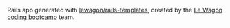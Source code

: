 Rails app generated with [lewagon/rails-templates](https://github.com/lewagon/rails-templates), created by the [Le Wagon coding bootcamp](https://www.lewagon.com) team.

<!-- FRONT -->
<!-- Responsive ultima actualizacion 25May25 -->

<!-- Admin -->
<!-- admin/edit 25May25-->
<!-- admin/index 25May25 -->
<!-- admin/new 25May25 -->

<!-- Articles -->
<!-- articles/edit 25May25 -->
<!-- articles/index 25May25 -->
<!-- articles/new 25May25 -->
<!-- articles/show 25May25 -->
<!-- articles/carton - in process - -->
<!-- articles/fils - in process - -->
<!-- articles/papier_de_soie - in process - -->
<!-- articles/papier_mache - in process - -->
<!-- articles/verre - in process - -->

<!-- Pages -->
<!-- admin_dashboard 25May25 -->
<!-- home -->
<!-- presentacion 25May25 -->

<!-- Shared -->
<!-- shared/business cards 25May25 -->
<!-- shared/creations cards 25May25 -->
<!-- shared/flashes 25May25 -->
<!-- shared/header 25May25 -->
<!-- shared/home intro (a finalizar)-->
<!-- shared/main (finalizar las secciones) ultima actualizacion 25May25-->
<!-- shared/navbar 25May25-->
<!-- shared/postal 25May25 -->

<!-- Users -->
<!-- users/show 25May25-->

<!-- Carts -->
<!-- Carts/show -->
<!-- Carts/item/show -->
<!-- Carts/item/delete -->

<!-- Commandes -->
<!-- Commande/show -->

<!-- Style/SCSS -->
<!-- components -->

<!-- BACK -->
<!-- BAsket 20Jul25 -->
